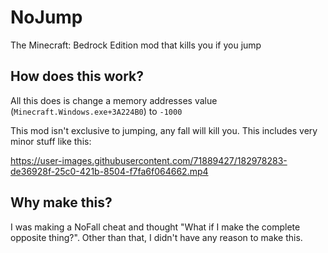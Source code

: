 # NoJump

The Minecraft: Bedrock Edition mod that kills you if you jump

## How does this work?

All this does is change a memory addresses value (`Minecraft.Windows.exe+3A224B0`) to `-1000`

This mod isn't exclusive to jumping, any fall will kill you. This includes very minor stuff like this:

https://user-images.githubusercontent.com/71889427/182978283-de36928f-25c0-421b-8504-f7fa6f064662.mp4

## Why make this?

I was making a NoFall cheat and thought "What if I make the complete opposite thing?". Other than that, I didn't have any reason to make this.
